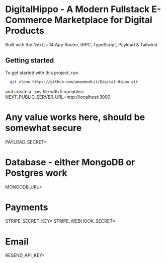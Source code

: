 # DigitalHippo - A Modern Fullstack E-Commerce Marketplace for Digital Products

Built with the Next.js 14 App Router, tRPC, TypeScript, Payload & Tailwind

## Getting started

To get started with this project, run

```bash
  git clone https://github.com/amanmodiii/Digital-Hippo.git
```

and create a `.env` file with 5 variables:
NEXT_PUBLIC_SERVER_URL=http://localhost:3000

# Any value works here, should be somewhat secure
PAYLOAD_SECRET=

# Database - either MongoDB or Postgres work
MONGODB_URL=

# Payments
STRIPE_SECRET_KEY=
STRIPE_WEBHOOK_SECRET=

# Email
RESEND_API_KEY=
